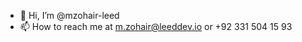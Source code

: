 - 👋 Hi, I’m @mzohair-leed
- 📫 How to reach me at m.zohair@leeddev.io or +92 331 504 15 93

<!---
mzohair-leed/mzohair-leed is a ✨ special ✨ repository because its `README.md` (this file) appears on your GitHub profile.
You can click the Preview link to take a look at your changes.
--->

